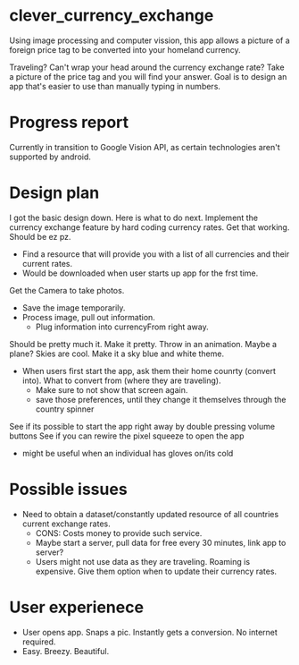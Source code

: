 # clever_currency_exchange
Using image processing and computer vission, this app allows a picture of a foreign price tag to be converted into your homeland currency.


Traveling? Can't wrap your head around the currency exchange rate? Take a picture of the price tag and you will find your answer. Goal is to design an app that's easier to use than manually typing in numbers.


# Progress report
Currently in transition to Google Vision API, as certain technologies aren't supported by android.


# Design plan

I got the basic design down. Here is what to do next.
Implement the currency exchange feature by hard coding currency rates. Get that working. Should be ez pz.
  *  Find a resource that will provide you with a list of all currencies and their current rates. 
  * Would be downloaded when user starts up app for the frst time. 

Get the Camera to take photos.
* Save the image temporarily.
* Process image, pull out information.
  * Plug information into currencyFrom right away.

Should be pretty much it. Make it pretty. Throw in an animation. Maybe a plane? Skies are cool. Make it a sky blue and white theme.
* When users first start the app, ask them their home counrty (convert into). What to convert from (where they are traveling).
  * Make sure to not show that screen again.
  * save those preferences, until they change it themselves through the country spinner
  
See if its possible to start the app right away by double pressing volume buttons
See if you can rewire the pixel squeeze to open the app
* might be useful when an individual has gloves on/its cold

  
# Possible issues
* Need to obtain a dataset/constantly updated resource of all countries current exchange rates. 
  * CONS: Costs money to provide such service.
  * Maybe start a server, pull data for free every 30 minutes, link app to server?
   * Users might not use data as they are traveling. Roaming is expensive. Give them option when to update their currency rates.
  
  
# User experienece

- User opens app. Snaps a pic. Instantly gets a conversion. No internet required.
- Easy. Breezy. Beautiful.

